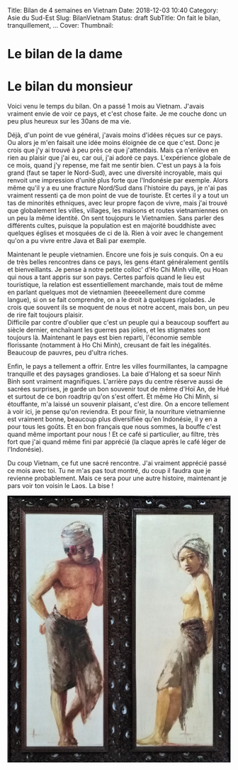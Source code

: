 Title: Bilan de 4 semaines en Vietnam
Date: 2018-12-03 10:40
Category: Asie du Sud-Est
Slug: BilanVietnam
Status: draft
SubTitle: On fait le bilan, tranquillement, ...
Cover: 
Thumbnail: 

# Le bilan de la dame

# Le bilan du monsieur
Voici venu le temps du bilan. On a passé 1 mois au Vietnam. J'avais vraiment envie de voir ce pays, et c'est chose faite. Je me couche donc un peu plus heureux sur les 30ans de ma vie.

Déjà, d'un point de vue général, j'avais moins d'idées réçues sur ce pays. Ou alors je m'en faisait une idée moins éloignée de ce que c'est. Donc je crois que j'y ai trouvé à peu près ce que j'attendais. Mais ça n'enlève en rien au plaisir que j'ai eu, car oui, j'ai adoré ce pays. L'expérience globale de ce mois, quand j'y repense, me fait me sentir bien. C'est un pays à la fois grand (faut se taper le Nord-Sud), avec une diversité incroyable, mais qui renvoit une impression d'unité plus forte que l'Indonésie par exemple. Alors même qu'il y a eu une fracture Nord/Sud dans l'histoire du pays, je n'ai pas vraiment ressenti ça de mon point de vue de touriste. Et certes il y a tout un tas de minorités ethniques, avec leur propre façon de vivre, mais j'ai trouvé que globalement les villes, villages, les maisons et routes vietnamiennes on un peu la même identité. On sent toujopurs le Vietnamien. Sans parler des différents cultes, puisque la population est en majorité bouddhiste avec quelques églises et mosquées de ci de là. Rien à voir avec le changement qu'on a pu vivre entre Java et Bali par exemple.

Maintenant le peuple vietnamien. Encore une fois je suis conquis. On a eu de très belles rencontres dans ce pays, les gens étant généralement gentils et bienveillants. Je pense à notre petite colloc' d'Ho Chi Minh ville, ou Hoan qui nous a tant appris sur son pays. Certes parfois quand le lieu est touristique, la relation est essentiellement marchande, mais tout de même en parlant quelques mot de vietnamien (teeeeellement dure comme langue), si on se fait comprendre, on a le droit à quelques rigolades. Je crois que souvent ils se moquent de nous et notre accent, mais bon, un peu de rire fait toujours plaisir.  
Difficile par contre d'oublier que c'est un peuple qui a beaucoup souffert au siècle dernier, enchaînant les guerres pas jolies, et les stigmates sont toujours là. Maintenant le pays est bien reparti, l'économie semble florissante (notamment à Ho Chi Minh), creusant de fait les inégalités. Beaucoup de pauvres, peu d'ultra riches.

Enfin, le pays a tellement a offrir. Entre les villes fourmillantes, la campagne tranquille et des paysages grandioses. La baie d'Halong et sa soeur Ninh Binh sont vraiment magnifiques. L'arrière pays du centre réserve aussi de sacrées surprises, je garde un bon souvenir tout de même d'Hoï An, de Hué et surtout de ce bon roadtrip qu'on s'est offert. Et même Ho Chi Minh, si étouffante, m'a laissé un souvenir plaisant, c'est dire. On a encore tellement à voir ici, je pense qu'on reviendra. Et pour finir, la nourriture vietnamienne est vraiment bonne, beaucoup plus diversifiée qu'en Indonésie, il y en a pour tous les goûts. Et en bon français que nous sommes, la bouffe c'est quand même important pour nous ! Et ce café si particulier, au filtre, très fort que j'ai quand même fini par apprécié (la claque après le café léger de l'Indonésie).

Du coup Vietnam, ce fut une sacré rencontre. J'ai vraiment apprécié passé ce mois avec toi. Tu ne m'as pas tout montré, du coup il faudra que je revienne probablement. Mais ce sera pour une autre histoire, maintenant je pars voir ton voisin le Laos. La bise !

<img src="images/BilanIndo/BilanIndo_01.jpg">